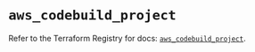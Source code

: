 # `aws_codebuild_project`

Refer to the Terraform Registry for docs: [`aws_codebuild_project`](https://registry.terraform.io/providers/hashicorp/aws/5.73.0/docs/resources/codebuild_project).
